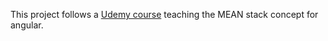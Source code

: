 This project follows a [Udemy course](https://www.udemy.com/course/angular-2-and-nodejs-the-practical-guide/) teaching the MEAN stack concept for angular.
